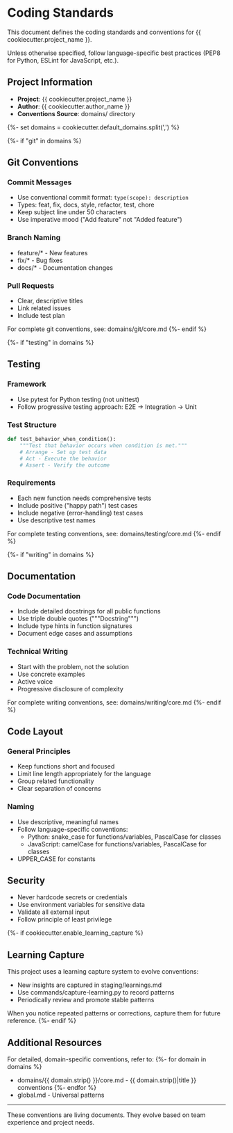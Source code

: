 # Coding Standards

This document defines the coding standards and conventions for {{ cookiecutter.project_name }}.

Unless otherwise specified, follow language-specific best practices (PEP8 for Python, ESLint for JavaScript, etc.).

## Project Information

- **Project**: {{ cookiecutter.project_name }}
- **Author**: {{ cookiecutter.author_name }}
- **Conventions Source**: domains/ directory

{%- set domains = cookiecutter.default_domains.split(',') %}

{%- if "git" in domains %}

## Git Conventions

### Commit Messages
- Use conventional commit format: `type(scope): description`
- Types: feat, fix, docs, style, refactor, test, chore
- Keep subject line under 50 characters
- Use imperative mood ("Add feature" not "Added feature")

### Branch Naming
- feature/* - New features
- fix/* - Bug fixes
- docs/* - Documentation changes

### Pull Requests
- Clear, descriptive titles
- Link related issues
- Include test plan

For complete git conventions, see: domains/git/core.md
{%- endif %}

{%- if "testing" in domains %}

## Testing

### Framework
- Use pytest for Python testing (not unittest)
- Follow progressive testing approach: E2E → Integration → Unit

### Test Structure
```python
def test_behavior_when_condition():
    """Test that behavior occurs when condition is met."""
    # Arrange - Set up test data
    # Act - Execute the behavior  
    # Assert - Verify the outcome
```

### Requirements
- Each new function needs comprehensive tests
- Include positive ("happy path") test cases
- Include negative (error-handling) test cases
- Use descriptive test names

For complete testing conventions, see: domains/testing/core.md
{%- endif %}

{%- if "writing" in domains %}

## Documentation

### Code Documentation
- Include detailed docstrings for all public functions
- Use triple double quotes ("""Docstring""")
- Include type hints in function signatures
- Document edge cases and assumptions

### Technical Writing
- Start with the problem, not the solution
- Use concrete examples
- Active voice
- Progressive disclosure of complexity

For complete writing conventions, see: domains/writing/core.md
{%- endif %}

## Code Layout

### General Principles
- Keep functions short and focused
- Limit line length appropriately for the language
- Group related functionality
- Clear separation of concerns

### Naming
- Use descriptive, meaningful names
- Follow language-specific conventions:
  - Python: snake_case for functions/variables, PascalCase for classes
  - JavaScript: camelCase for functions/variables, PascalCase for classes
- UPPER_CASE for constants

## Security

- Never hardcode secrets or credentials
- Use environment variables for sensitive data
- Validate all external input
- Follow principle of least privilege

{%- if cookiecutter.enable_learning_capture %}

## Learning Capture

This project uses a learning capture system to evolve conventions:
- New insights are captured in staging/learnings.md
- Use commands/capture-learning.py to record patterns
- Periodically review and promote stable patterns

When you notice repeated patterns or corrections, capture them for future reference.
{%- endif %}

## Additional Resources

For detailed, domain-specific conventions, refer to:
{%- for domain in domains %}
- domains/{{ domain.strip() }}/core.md - {{ domain.strip()|title }} conventions
{%- endfor %}
- global.md - Universal patterns

---

These conventions are living documents. They evolve based on team experience and project needs.